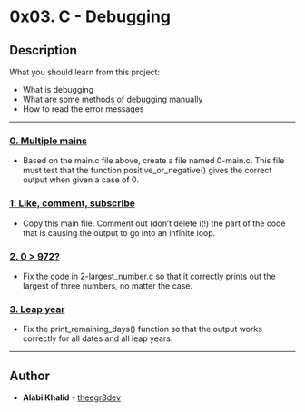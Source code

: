# 0x03. C - Debugging

## Description
What you should learn from this project:

* What is debugging
* What are some methods of debugging manually
* How to read the error messages

---

### [0. Multiple mains](./0-main.c)
* Based on the main.c file above, create a file named 0-main.c. This file must test that the function positive_or_negative() gives the correct output when given a case of 0.

### [1. Like, comment, subscribe](./1-main.c)
* Copy this main file. Comment out (don’t delete it!) the part of the code that is causing the output to go into an infinite loop.

### [2. 0 > 972?](./2-largest_number.c)
* Fix the code in 2-largest_number.c so that it correctly prints out the largest of three numbers, no matter the case.

### [3.  Leap year](./3-print_remaining_days.c)
* Fix the print_remaining_days() function so that the output works correctly for all dates and all leap years.

---

## Author
* **Alabi Khalid** - [theegr8dev](https://github.com/theegr8dev)
